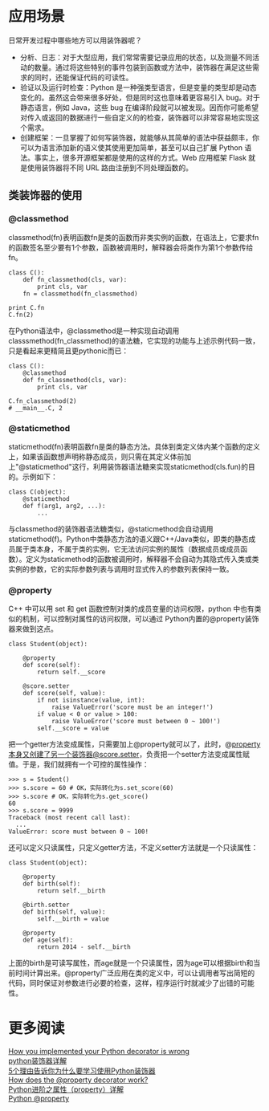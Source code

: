 

# 应用场景

日常开发过程中哪些地方可以用装饰器呢？

* 分析、日志：对于大型应用，我们常常需要记录应用的状态，以及测量不同活动的数量。通过将这些特别的事件包装到函数或方法中，装饰器在满足这些需求的同时，还能保证代码的可读性。
* 验证以及运行时检查：Python 是一种强类型语言，但是变量的类型却是动态变化的。虽然这会带来很多好处，但是同时这也意味着更容易引入 bug。对于静态语言，例如 Java，这些 bug 在编译阶段就可以被发现。因而你可能希望对传入或返回的数据进行一些自定义的的检查，装饰器可以非常容易地实现这个需求。
* 创建框架：一旦掌握了如何写装饰器，就能够从其简单的语法中获益颇丰，你可以为语言添加新的语义使其使用更加简单，甚至可以自己扩展 Python 语法。事实上，很多开源框架都是使用的这样的方式。Web 应用框架 Flask 就是使用装饰器将不同 URL 路由注册到不同处理函数的。

## 类装饰器的使用

### @classmethod

classmethod(fn)表明函数fn是类的函数而非类实例的函数，在语法上，它要求fn的函数签名至少要有1个参数，函数被调用时，解释器会将类作为第1个参数传给fn。

    class C():
        def fn_classmethod(cls, var):
            print cls, var
        fn = classmethod(fn_classmethod)
    
    print C.fn
    C.fn(2)

在Python语法中，@classmethod是一种实现自动调用classsmethod(fn_classmethod)的语法糖，它实现的功能与上述示例代码一致，只是看起来更精简且更pythonic而已：

    class C():
        @classmethod
        def fn_classmethod(cls, var):
            print cls, var
    
    C.fn_classmethod(2)
    # __main__.C, 2

### @staticmethod

staticmethod(fn)表明函数fn是类的静态方法。具体到类定义体内某个函数的定义上，如果该函数想声明称静态成员，则只需在其定义体前加上"@staticmethod"这行，利用装饰器语法糖来实现staticmethod(cls.fun)的目的。示例如下：

    class C(object):  
        @staticmethod  
        def f(arg1, arg2, ...):  
            ...  

与classmethod的装饰器语法糖类似，@staticmethod会自动调用staticmethod(f)。Python中类静态方法的语义跟C++/Java类似，即类的静态成员属于类本身，不属于类的实例，它无法访问实例的属性（数据成员或成员函数）。定义为staticmethod的函数被调用时，解释器不会自动为其隐式传入类或类实例的参数，它的实际参数列表与调用时显式传入的参数列表保持一致。


### @property

C++ 中可以用 set 和 get 函数控制对类的成员变量的访问权限，python 中也有类似的机制，可以控制对属性的访问权限，可以通过 Python内置的@property装饰器来做到这点。

    class Student(object):
    
        @property
        def score(self):
            return self.__score
    
        @score.setter
        def score(self, value):
            if not isinstance(value, int):
                raise ValueError('score must be an integer!')
            if value < 0 or value > 100:
                raise ValueError('score must between 0 ~ 100!')
            self.__score = value

把一个getter方法变成属性，只需要加上@property就可以了，此时，@property本身又创建了另一个装饰器@score.setter，负责把一个setter方法变成属性赋值。于是，我们就拥有一个可控的属性操作：

    >>> s = Student()
    >>> s.score = 60 # OK，实际转化为s.set_score(60)
    >>> s.score # OK，实际转化为s.get_score()
    60
    >>> s.score = 9999
    Traceback (most recent call last):
      ...
    ValueError: score must between 0 ~ 100!

还可以定义只读属性，只定义getter方法，不定义setter方法就是一个只读属性：

    class Student(object):
    
        @property
        def birth(self):
            return self.__birth
    
        @birth.setter
        def birth(self, value):
            self.__birth = value
    
        @property
        def age(self):
            return 2014 - self.__birth

上面的birth是可读写属性，而age就是一个只读属性，因为age可以根据birth和当前时间计算出来。@property广泛应用在类的定义中，可以让调用者写出简短的代码，同时保证对参数进行必要的检查，这样，程序运行时就减少了出错的可能性。


# 更多阅读
[How you implemented your Python decorator is wrong](https://github.com/GrahamDumpleton/wrapt/blob/master/blog/01-how-you-implemented-your-python-decorator-is-wrong.md)  
[python装饰器详解](http://selfboot.cn/2014/08/10/python_decorator/)  
[5个理由告诉你为什么要学习使用Python装饰器](http://python.jobbole.com/85393/)  
[How does the @property decorator work?](http://stackoverflow.com/questions/17330160/how-does-the-property-decorator-work)  
[Python进阶之属性（property）详解](http://python.jobbole.com/80955/)  
[Python @property](http://www.programiz.com/python-programming/property)  





